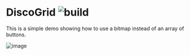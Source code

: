 # DiscoGrid ![build](https://github.com/bradmartin333/DiscoGrid/actions/workflows/dotnet.yml/badge.svg)
This is a simple demo showing how to use a bitmap instead of an array of buttons.

![image](https://user-images.githubusercontent.com/19335151/133622031-2e8e3ee5-5a08-49a3-987d-60daf5b0edfc.png)
